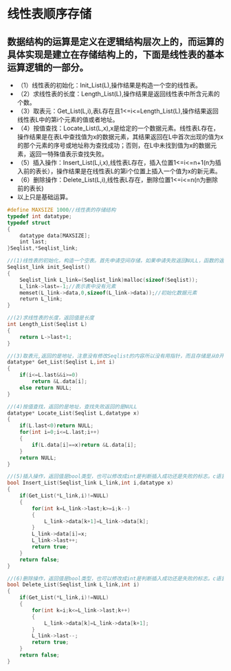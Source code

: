 # 线性表顺序存储
## 数据结构的运算是定义在逻辑结构层次上的，而运算的具体实现是建立在存储结构上的，下面是线性表的基本运算逻辑的一部分。
- （1）线性表的初始化：Init_List(L),操作结果是构造一个空的线性表。
- （2）求线性表的长度：Length_List(L),操作结果是返回线性表中所含元素的个数。
- （3）取表元：Get_List(L,i),表L存在且1<=i<=Length_List(L),操作结果返回线性表L中的第i个元素的值或者地址。
- （4）按值查找：Locate_List(L,x),x是给定的一个数据元素。线性表L存在，操作结果是在表L中查找值为x的数据元素，其结果返回在L中首次出现的值为x的那个元素的序号或地址称为查找成功；否则，在L中未找到值为x的数据元素，返回一特殊值表示查找失败。
- （5）插入操作：Insert_List(L,i,x),线性表L存在，插入位置1<=i<=n+1(n为插入前的表长），操作结果是在线性表L的第i个位置上插入一个值为x的新元素。
- （6）删除操作：Delete_List(L,i),线性表L存在，删除位置1<=i<=n(n为删除前的表长)
- 以上只是基础运算。

```C++
#define MAXSIZE 1000//线性表的存储结构
typedef int datatype;
typedef struct
{
    datatype data[MAXSIZE];
    int last;
}Seqlist,*Seqlist_link;

//(1)线性表的初始化，构造一个空表。首先申请空间存储，如果申请失败返回NULL，函数的返回值是指向Seqlist的指针。
Seqlist_link init_Seqlist()
{
    Seqlist_link L_link=(Seqlist_link)malloc(sizeof(Seqlist));
    L_link->last=-1;//表示表中没有元素
    memset(L_link->data,0,sizeof(L_link->data));//初始化数据元素
    return L_link;
}

//(2)求线性表的长度，返回值是长度
int Length_List(Seqlist L)
{
    return L->last+1;
}

//(3)取表元,返回的是地址，注意没有修改Seqlist的内容所以没有用指针，而且存储是从0开始的
datatype* Get_List(Seqlist L,int i)
{
    if(i<=L.last&&i>=0)
        return &L.data[i];
    else return NULL;
}

//(4)按值查找，返回的是地址，查找失败返回的是NULL
datatype* Locate_List(Seqlist L,datatype x)
{
    if(L.last<0)return NULL;
    for(int i=0;i<=L.last;i++)
    {
        if(L.data[i]==x)return &L.data[i];
    }
    return NULL;
}

//(5)插入操作，返回值是bool类型，也可以修改成int是判断插入成功还是失败的标志。c语言不支持bool类型
bool Insert_List(Seqlist_link L_link,int i,datatype x)
{
    if(Get_List(*L_link,i)!=NULL)
    {
        for(int k=L_link->last;k>=i;k--)
        {
            L_link->data[k+1]=L_link->data[k];
        }
        L_link->data[i]=x;
        L_link->last++;
        return true;
    }
    return false;
}

//(6)删除操作，返回值是bool类型，也可以修改成int是判断插入成功还是失败的标志。c语言不支持bool类型
bool Delete_List(Seqlist_link L_link,int i)
{
    if(Get_List(*L_link,i)!=NULL)
    {
        for(int k=i;k<=L_link->last;k++)
        {
            L_link->data[k]=L_link->data[k+1];
        }
        L_link->last--;
        return true;
    }
    return false;
}
